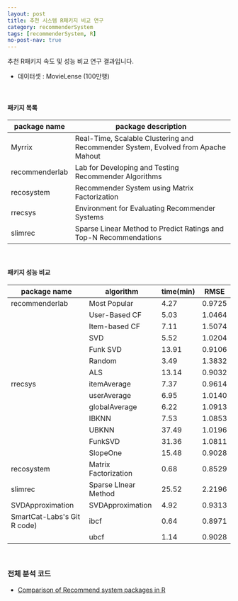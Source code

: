 ```yaml
---
layout: post
title: 추천 시스템 R패키지 비교 연구  
category: recommenderSystem 
tags: [recommenderSystem, R]
no-post-nav: true
---
```


추천 R패키지 속도 및 성능 비교 연구 결과입니다.
* 데이터셋 : MovieLense (100만행)

<br>

#### 패키지 목록

|  package name | package description  |
| ------------ | ------------ |
| Myrrix | Real-Time, Scalable Clustering and Recommender System, Evolved from Apache Mahout |
| recommenderlab | Lab for Developing and Testing Recommender Algorithms |
| recosystem | Recommender System using Matrix Factorization |
| rrecsys | Environment for Evaluating Recommender Systems |
| slimrec | Sparse Linear Method to Predict Ratings and Top-N Recommendations |

<br>

#### 패키지 성능 비교 

| package name | algorithm | time(min) | RMSE |
|------------- | ----------| --------- | ---- |
|recommenderlab|Most Popular| 4.27| 0.9725 |
|| User-Based CF| 5.03| 1.0464 |
|| Item-based CF| 7.11| 1.5074 |
|| SVD| 5.52| 1.0204 |
|| Funk SVD| 13.91| 0.9106 |
|| Random| 3.49| 1.3832 |
|| ALS| 13.14| 0.9032 |
|rrecsys| itemAverage| 7.37| 0.9614 |
|| userAverage| 6.95| 1.0140 |
|| globalAverage| 6.22| 1.0913 |
|| IBKNN| 7.53| 1.0853 |
|| UBKNN| 37.49| 1.0196 |
|| FunkSVD| 31.36| 1.0811 |
|| SlopeOne| 15.48| 0.9028 |
|recosystem|Matrix Factorization|0.68| 0.8529 |
|slimrec| Sparse LInear Method| 25.52| 2.2196 |
|SVDApproximation| SVDApproximation| 4.92| 0.9313 |
|SmartCat-Labs's Git R code)| ibcf| 0.64| 0.8971 |
|| ubcf| 1.14| 0.9028 |

<br>

### 전체 분석 코드

* [Comparison of Recommend system packages in R](https://github.com/2econsulting/2econsulting.github.io/blob/master/_posts_w_code/Comparison_Of_RecommendSystem.R)

<br>